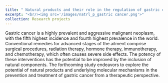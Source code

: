 ```yaml
---
title: " Natural products and their role in the regulation of gastric cancer"
excerpt: "<br/><img src='/images/natrl_p_gastric cancer.png'>" 
collection: Research projects
---
```

Gastric cancer is a highly prevalent and aggressive malignant neoplasm, with the fifth highest incidence and fourth highest prevalence in the world. Conventional remedies for advanced stages of the ailment comprise surgical procedures, radiation therapy, hormone therapy, immunotherapy, and chemotherapy, which often causes severe side effects. The potency of these interventions has the potential to be improved by the inclusion of natural components. The forthcoming study endeavors to explore the potential of natural products and underlying molecular mechanisms in the prevention and treatment of gastric cancer from a therapeutic perspective.
